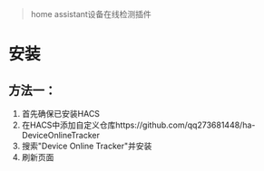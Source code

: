 > home assistant设备在线检测插件

# 安装
## 方法一：
1. 首先确保已安装HACS
2. 在HACS中添加自定义仓库https://github.com/qq273681448/ha-DeviceOnlineTracker
3. 搜索"Device Online Tracker"并安装
4. 刷新页面
